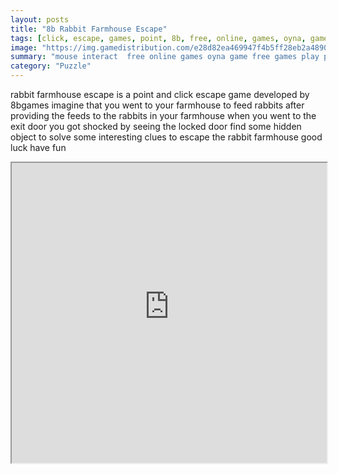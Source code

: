 ```yaml
---
layout: posts
title: "8b Rabbit Farmhouse Escape"
tags: [click, escape, games, point, 8b, free, online, games, oyna, game, free, games, play, play, games]
image: "https://img.gamedistribution.com/e28d82ea469947f4b5ff28eb2a4890ad.jpg"
summary: "mouse interact  free online games oyna game free games play play games"
category: "Puzzle"
---
```


rabbit farmhouse escape is a point and click escape game developed by 8bgames imagine that you went to your farmhouse to feed rabbits after providing the feeds to the rabbits in your farmhouse when you went to the exit door you got shocked by seeing the locked door find some hidden object to solve some interesting clues to escape the rabbit farmhouse good luck have fun

<iframe width="100%" height="480px;" src="https://flash.gamedistribution.com?game=e28d82ea469947f4b5ff28eb2a4890ad"></iframe>